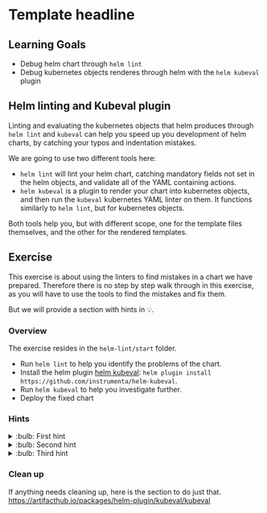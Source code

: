 # Template headline

## Learning Goals

- Debug helm chart through `helm lint`
- Debug kubernetes objects renderes through helm with the `helm kubeval` plugin

## Helm linting and Kubeval plugin

Linting and evaluating the kubernetes objects that helm produces through `helm lint` and `kubeval` can help you speed up you development of helm charts, by catching your typos and indentation mistakes.

We are going to use two different tools here:

- `helm lint` will lint your helm chart, catching mandatory fields not set in the helm objects, and validate all of the YAML containing actions.
- `helm kubeval` is a plugin to render your chart into kubernetes objects, and then run the `kubeval` kubernetes YAML linter on them. It functions similarly to `helm lint`, but for kubernetes objects.

Both tools help you, but with different scope, one for the template files themselves, and the other for the rendered templates.

## Exercise

This exercise is about using the linters to find mistakes in a chart we have prepared.
Therefore there is no step by step walk through in this exercise, as you will have to use the tools to find the mistakes and fix them.

But we will provide a section with hints in :bulb:.

### Overview

The exercise resides in the `helm-lint/start` folder.

- Run `helm lint` to help you identify the problems of the chart.
- Install the helm plugin [helm kubeval](https://artifacthub.io/packages/helm-plugin/kubeval/kubeval): `helm plugin install https://github.com/instrumenta/helm-kubeval`.
- Run `helm kubeval` to help you investigate further.
- Deploy the fixed chart

### Hints

<details>
<summary> :bulb: First hint</summary>

> The first error you get when running helm lint is that the chart.metadata.type is wrong. That property is set in the Chart.yaml. Look at the spelling of application.

</details>

<details>
<summary> :bulb: Second hint</summary>

> Next output tells you that there is something wrong at line 12 in templates/sentences-name-svc.yaml. This is not exactly correct, but has to do with the way YAML gets linted. The real problem comes a few lines above and has something to do with indentation.

</details>

<details>
<summary> :bulb: Third hint</summary>

> By now, helm lint should not give you any more errors, and you need to use helm kubeval. The error it gives you are aimed at the kubernetes objects. Therefore the typo in "port" should be fairly easy to spot in `sentence-app/templates/sentences-age-svc.yaml`

</details>

### Clean up

If anything needs cleaning up, here is the section to do just that.
https://artifacthub.io/packages/helm-plugin/kubeval/kubeval
